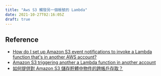 ```yaml
---
title: "Aws S3 觸發另一個帳號的 Lambda"
date: 2021-10-27T02:16:05Z
draft: true
---
```


## Reference

- [How do I set up Amazon S3 event notifications to invoke a Lambda function that's in another AWS account?](https://aws.amazon.com/tw/premiumsupport/knowledge-center/lambda-s3-cross-account-function-invoke/)
- [Amazon S3 triggering another a Lambda function in another account](https://stackoverflow.com/questions/45445572/amazon-s3-triggering-another-a-lambda-function-in-another-account)
- [如何提供對 Amazon S3 儲存貯體中物件的跨帳戶存取？](https://aws.amazon.com/tw/premiumsupport/knowledge-center/cross-account-access-s3/)
